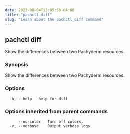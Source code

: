 ```yaml
---
date: 2023-08-04T13:05:50-04:00
title: "pachctl diff"
slug: "Learn about the pachctl_diff command"
---
```


## pachctl diff

Show the differences between two Pachyderm resources.

### Synopsis

Show the differences between two Pachyderm resources.

### Options

```
  -h, --help   help for diff
```

### Options inherited from parent commands

```
      --no-color   Turn off colors.
  -v, --verbose    Output verbose logs
```


